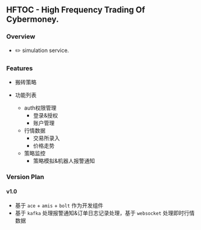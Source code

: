 ## HFTOC - High Frequency Trading Of Cybermoney.

### Overview

- ✏️ simulation service.

### Features
- 搬砖策略


- 功能列表
    - auth权限管理
        - 登录&授权
        - 账户管理
    - 行情数据
        - 交易所录入
        - 价格走势
    - 策略监控
        - 策略模拟&机器人报警通知



### Version Plan

#### v1.0

- 基于 `ace` + `amis` + `bolt` 作为开发组件
- 基于 `kafka` 处理报警通知&订单日志记录处理，基于 `websocket` 处理即时行情数据

